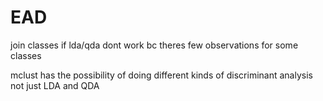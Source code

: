 # EAD

join classes if lda/qda dont work bc theres few observations for some classes

mclust has the possibility of doing different kinds of discriminant analysis not just LDA and QDA

